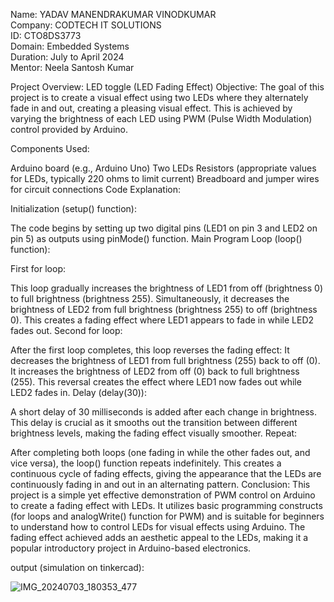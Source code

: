 Name: YADAV MANENDRAKUMAR VINODKUMAR                         <br>
Company: CODTECH IT SOLUTIONS                                 <br>
ID: CTO8DS3773                                                 <br>
Domain: Embedded Systems                                        <br>
Duration: July to April 2024                                     <br>
Mentor: Neela Santosh Kumar                                       <br>


Project Overview: LED toggle (LED Fading Effect)
Objective:
The goal of this project is to create a visual effect using two LEDs where they alternately fade in and out, creating a pleasing visual effect. This is achieved by varying the brightness of each LED using PWM (Pulse Width Modulation) control provided by Arduino.

Components Used:

Arduino board (e.g., Arduino Uno)
Two LEDs
Resistors (appropriate values for LEDs, typically 220 ohms to limit current)
Breadboard and jumper wires for circuit connections
Code Explanation:

Initialization (setup() function):

The code begins by setting up two digital pins (LED1 on pin 3 and LED2 on pin 5) as outputs using pinMode() function.
Main Program Loop (loop() function):

First for loop:

This loop gradually increases the brightness of LED1 from off (brightness 0) to full brightness (brightness 255).
Simultaneously, it decreases the brightness of LED2 from full brightness (brightness 255) to off (brightness 0).
This creates a fading effect where LED1 appears to fade in while LED2 fades out.
Second for loop:

After the first loop completes, this loop reverses the fading effect:
It decreases the brightness of LED1 from full brightness (255) back to off (0).
It increases the brightness of LED2 from off (0) back to full brightness (255).
This reversal creates the effect where LED1 now fades out while LED2 fades in.
Delay (delay(30)):

A short delay of 30 milliseconds is added after each change in brightness. This delay is crucial as it smooths out the transition between different brightness levels, making the fading effect visually smoother.
Repeat:

After completing both loops (one fading in while the other fades out, and vice versa), the loop() function repeats indefinitely.
This creates a continuous cycle of fading effects, giving the appearance that the LEDs are continuously fading in and out in an alternating pattern.
Conclusion:
This project is a simple yet effective demonstration of PWM control on Arduino to create a fading effect with LEDs. It utilizes basic programming constructs (for loops and analogWrite() function for PWM) and is suitable for beginners to understand how to control LEDs for visual effects using Arduino. The fading effect achieved adds an aesthetic appeal to the LEDs, making it a popular introductory project in Arduino-based electronics.

output (simulation on tinkercad):

![IMG_20240703_180353_477](https://github.com/manendra23-flame/CODETECH-TASK1/assets/174607434/ca17b8aa-d8e8-48ef-bc36-4c858b319e51)

